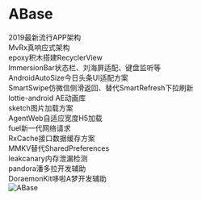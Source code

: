 # ABase
2019最新流行APP架构  
MvRx真响应式架构  
epoxy积木搭建RecyclerView  
ImmersionBar状态栏、刘海屏适配、键盘监听等  
AndroidAutoSize今日头条UI适配方案  
SmartSwipe仿微信侧滑返回、替代SmartRefresh下拉刷新  
lottie-android AE动画库  
sketch图片加载方案  
AgentWeb自适应宽度H5加载  
fuel新一代网络请求  
RxCache接口数据缓存方案  
MMKV替代SharedPreferences  
leakcanary内存泄漏检测  
pandora潘多拉开发辅助  
DoraemonKit哆啦A梦开发辅助  
![ABase](https://github.com/caiyoufei/ABase/blob/master/ABase.jpg)
